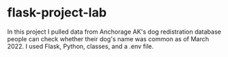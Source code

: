 # flask-project-lab
In this project I pulled data from Anchorage AK's dog redistration database people can check whether their dog's name was common as of March 2022.
I used Flask, Python, classes, and a .env file.

